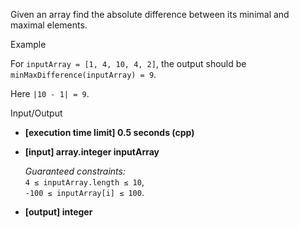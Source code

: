 
Given an array find the absolute difference between its minimal and maximal elements.

Example

For  `inputArray = [1, 4, 10, 4, 2]`, the output should be  
`minMaxDifference(inputArray) = 9`.

Here  `|10 - 1| = 9`.

Input/Output

-   **[execution time limit] 0.5 seconds (cpp)**
    
-   **[input] array.integer inputArray**
    
    _Guaranteed constraints:_  
    `4 ≤ inputArray.length ≤ 10`,  
    `-100 ≤ inputArray[i] ≤ 100`.
    
-   **[output] integer**